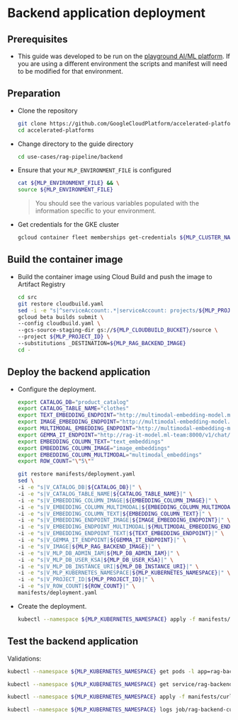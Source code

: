# Backend application deployment

## Prerequisites

- This guide was developed to be run on the
  [playground AI/ML platform](/platforms/gke-aiml/playground/README.md). If you
  are using a different environment the scripts and manifest will need to be
  modified for that environment.

## Preparation

- Clone the repository

  ```sh
  git clone https://github.com/GoogleCloudPlatform/accelerated-platforms && \
  cd accelerated-platforms
  ```

- Change directory to the guide directory

  ```sh
  cd use-cases/rag-pipeline/backend
  ```

- Ensure that your `MLP_ENVIRONMENT_FILE` is configured

  ```sh
  cat ${MLP_ENVIRONMENT_FILE} && \
  source ${MLP_ENVIRONMENT_FILE}
  ```

  > You should see the various variables populated with the information specific
  > to your environment.

- Get credentials for the GKE cluster

  ```sh
  gcloud container fleet memberships get-credentials ${MLP_CLUSTER_NAME} --project ${MLP_PROJECT_ID}
  ```

## Build the container image

- Build the container image using Cloud Build and push the image to Artifact
  Registry

  ```sh
  cd src
  git restore cloudbuild.yaml
  sed -i -e "s|^serviceAccount:.*|serviceAccount: projects/${MLP_PROJECT_ID}/serviceAccounts/${MLP_BUILD_GSA}|" cloudbuild.yaml
  gcloud beta builds submit \
  --config cloudbuild.yaml \
  --gcs-source-staging-dir gs://${MLP_CLOUDBUILD_BUCKET}/source \
  --project ${MLP_PROJECT_ID} \
  --substitutions _DESTINATION=${MLP_RAG_BACKEND_IMAGE}
  cd -
  ```

## Deploy the backend application

- Configure the deployment.

  ```sh
  export CATALOG_DB="product_catalog"
  export CATALOG_TABLE_NAME="clothes"
  export TEXT_EMBEDDING_ENDPOINT="http://multimodal-embedding-model.ml-team:80/text_embeddings"
  export IMAGE_EMBEDDING_ENDPOINT="http://multimodal-embedding-model.ml-team:80/image_embeddings"
  export MULTIMODAL_EMBEDDING_ENDPOINT="http://multimodal-embedding-model.ml-team:80/multimodal_embeddings"
  export GEMMA_IT_ENDPOINT="http://rag-it-model.ml-team:8000/v1/chat/completions"
  export EMBEDDING_COLUMN_TEXT="text_embeddings"
  export EMBEDDING_COLUMN_IMAGE="image_embeddings"
  export EMBEDDING_COLUMN_MULTIMODAL="multimodal_embeddings"
  export ROW_COUNT="\"5\""
  ```

  ```sh
  git restore manifests/deployment.yaml
  sed \
  -i -e "s|V_CATALOG_DB|${CATALOG_DB}|" \
  -i -e "s|V_CATALOG_TABLE_NAME|${CATALOG_TABLE_NAME}|" \
  -i -e "s|V_EMBEDDING_COLUMN_IMAGE|${EMBEDDING_COLUMN_IMAGE}|" \
  -i -e "s|V_EMBEDDING_COLUMN_MULTIMODAL|${EMBEDDING_COLUMN_MULTIMODAL}|" \
  -i -e "s|V_EMBEDDING_COLUMN_TEXT|${EMBEDDING_COLUMN_TEXT}|" \
  -i -e "s|V_EMBEDDING_ENDPOINT_IMAGE|${IMAGE_EMBEDDING_ENDPOINT}|" \
  -i -e "s|V_EMBEDDING_ENDPOINT_MULTIMODAL|${MULTIMODAL_EMBEDDING_ENDPOINT}|" \
  -i -e "s|V_EMBEDDING_ENDPOINT_TEXT|${TEXT_EMBEDDING_ENDPOINT}|" \
  -i -e "s|V_GEMMA_IT_ENDPOINT|${GEMMA_IT_ENDPOINT}|" \
  -i -e "s|V_IMAGE|${MLP_RAG_BACKEND_IMAGE}|" \
  -i -e "s|V_MLP_DB_ADMIN_IAM|${MLP_DB_ADMIN_IAM}|" \
  -i -e "s|V_MLP_DB_USER_KSA|${MLP_DB_USER_KSA}|" \
  -i -e "s|V_MLP_DB_INSTANCE_URI|${MLP_DB_INSTANCE_URI}|" \
  -i -e "s|V_MLP_KUBERNETES_NAMESPACE|${MLP_KUBERNETES_NAMESPACE}|" \
  -i -e "s|V_PROJECT_ID|${MLP_PROJECT_ID}|" \
  -i -e "s|V_ROW_COUNT|${ROW_COUNT}|" \
  manifests/deployment.yaml
  ```

- Create the deployment.

  ```sh
  kubectl --namespace ${MLP_KUBERNETES_NAMESPACE} apply -f manifests/deployment.yaml
  ```

## Test the backend application

Validations:

```sh
kubectl --namespace ${MLP_KUBERNETES_NAMESPACE} get pods -l app=rag-backend
```

```sh
kubectl --namespace ${MLP_KUBERNETES_NAMESPACE} get service/rag-backend
```

```sh
kubectl --namespace ${MLP_KUBERNETES_NAMESPACE} apply -f manifests/curl.yaml
```

```sh
kubectl --namespace ${MLP_KUBERNETES_NAMESPACE} logs job/rag-backend-curl
```
